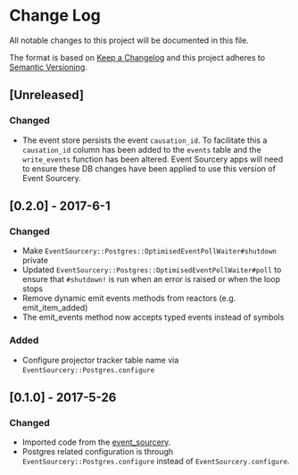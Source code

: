 # Change Log
All notable changes to this project will be documented in this file.

The format is based on [Keep a Changelog](http://keepachangelog.com/)
and this project adheres to [Semantic Versioning](http://semver.org/).

## [Unreleased]
### Changed
- The event store persists the event `causation_id`. To facilitate this
  a `causation_id` column has been added to the `events` table and the
  `write_events` function has been altered. Event Sourcery apps will need
  to ensure these DB changes have been applied to use this version of
  Event Sourcery.

## [0.2.0] - 2017-6-1
### Changed
- Make `EventSourcery::Postgres::OptimisedEventPollWaiter#shutdown` private
- Updated `EventSourcery::Postgres::OptimisedEventPollWaiter#poll` to ensure that `#shutdown!` is run when an error is raised
or when the loop stops
- Remove dynamic emit events methods from reactors (e.g. emit_item_added)
- The emit_events method now accepts typed events instead of symbols

### Added
- Configure projector tracker table name via `EventSourcery::Postgres.configure`

## [0.1.0] - 2017-5-26
### Changed
- Imported code from the [event_sourcery](https://github.com/envato/event_sourcery).
- Postgres related configuration is through `EventSourcery::Postgres.configure`
  instead of `EventSourcery.configure`.
